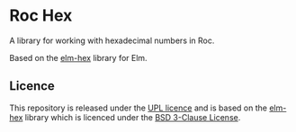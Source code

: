 # Roc Hex

A library for working with hexadecimal numbers in Roc.

Based on the [elm-hex](https://github.com/rtfeldman/elm-hex) library for Elm.

## Licence

This repository is released under the [UPL licence](./LICENCE) and is based on the [elm-hex](https://github.com/rtfeldman/elm-hex) library which is licenced under the [BSD 3-Clause License](./LICENCE-elm-hex).
